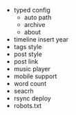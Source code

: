 + typed config
  + auto path
  + archive
  + about
+ timeline insert year
+ tags style
+ post style
+ post link
+ music player
+ mobile support
+ word count
+ seacrh
+ rsync deploy
+ robots.txt
